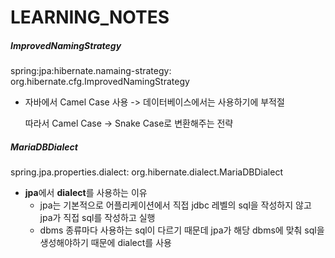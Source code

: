 # LEARNING_NOTES

##### ImprovedNamingStrategy

spring:jpa:hibernate.namaing-strategy: org.hibernate.cfg.ImprovedNamingStrategy

- 자바에서 Camel Case 사용 -> 데이터베이스에서는 사용하기에 부적절

  따라서 Camel Case -> Snake Case로 변환해주는 전략

##### MariaDBDialect

spring.jpa.properties.dialect: org.hibernate.dialect.MariaDBDialect

- **jpa**에서 **dialect**를 사용하는 이유
  - jpa는 기본적으로 어플리케이션에서 직접 jdbc 레벨의 sql을 작성하지 않고 jpa가 직접 sql를 작성하고 실행
  - dbms 종류마다 사용하는 sql이 다르기 때문데 jpa가 해당 dbms에 맞춰 sql을 생성해야하기 때문에 dialect를 사용